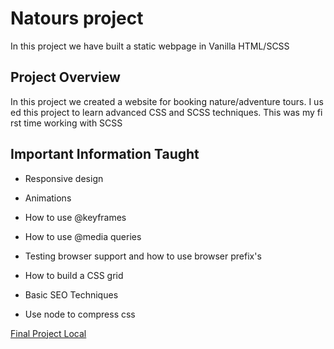 # Natours project

In this project we have built a static webpage in Vanilla HTML/SCSS

## Project Overview
 In this project we created a website for booking nature/adventure tours. I used this project to learn advanced CSS and SCSS techniques. This was my first time working with SCSS
 <br>

 


## Important Information Taught

- Responsive design

- Animations

- How to use @keyframes

- How to use @media queries

- Testing browser support and how to use browser prefix's

- How to build a CSS grid

- Basic SEO Techniques

- Use node to compress css


[Final Project Local](file:///C:/Users/kodyv/Documents/Programming/Courses/Advanced%20CSS%20and%20Sass%20Flexbox,%20Grid,%20Animations%20and%20More/advanced-css-course-master/Natours/MyCode/)

